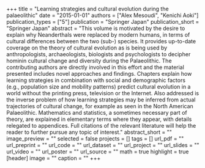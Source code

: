 +++
title = "Learning strategies and cultural evolution during the palaeolithic"
date = "2015-01-01"
authors = ["Alex Mesoudi", "Kenichi Aoki"]
publication_types = ["5"]
publication = "Springer Japan"
publication_short = "Springer Japan"
abstract = "This volume is motivated by the desire to explain why Neanderthals were replaced by modern humans, in terms of cultural differences between the two (sub-) species. It provides up-to-date coverage on the theory of cultural evolution as is being used by anthropologists, archaeologists, biologists and psychologists to decipher hominin cultural change and diversity during the Palaeolithic. The contributing authors are directly involved in this effort and the material presented includes novel approaches and findings. Chapters explain how learning strategies in combination with social and demographic factors (e.g., population size and mobility patterns) predict cultural evolution in a world without the printing press, television or the Internet. Also addressed is the inverse problem of how learning strategies may be inferred from actual trajectories of cultural change, for example as seen in the North American Palaeolithic. Mathematics and statistics, a sometimes necessary part of theory, are explained in elementary terms where they appear, with details relegated to appendices. Full citations of the relevant literature will help the reader to further pursue any topic of interest."
abstract_short = ""
image_preview = ""
selected = false
projects = []
tags = []
url_pdf = ""
url_preprint = ""
url_code = ""
url_dataset = ""
url_project = ""
url_slides = ""
url_video = ""
url_poster = ""
url_source = ""
math = true
highlight = true
[header]
image = ""
caption = ""
+++
